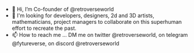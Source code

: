 - 👋 Hi, I’m Co-founder of @retroverseworld
- 👀 I'm looking for developers, designers, 2d and 3D artists, mathematicians, project managers to collaborate on this superhuman effort to recreate the past.
- 📫 How to reach me ... DM me on twitter @retroverseworld, on telegram @fytureverse, on discord @retroverseworld 

<!---
Our aim is to make this a community project to build the most advanced Retroverse interactive metaverse platform in the world. 
Whether, you want to relive the sinking of the Titanic, the assassination of Julias Caesar or experience being a wretched slave crossing the Atlantic aboard a Slave ship; we've got you covered. Retroverse World will be the most immersive entertainment platform in the world; where amazing past human experiences will come back to life.
--->
